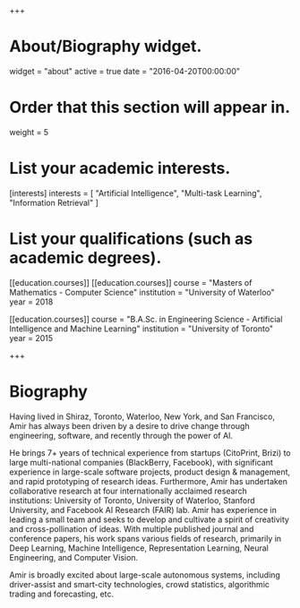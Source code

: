 +++
# About/Biography widget.
widget = "about"
active = true
date = "2016-04-20T00:00:00"

# Order that this section will appear in.
weight = 5

# List your academic interests.
[interests]
  interests = [
    "Artificial Intelligence",
    "Multi-task Learning",
    "Information Retrieval"
  ]

# List your qualifications (such as academic degrees).
[[education.courses]]<!--
  course = "PhD in Artificial Intelligence"
  institution = "Stanford University"
  year = 2012
 -->
[[education.courses]]
  course = "Masters of Mathematics - Computer Science"
  institution = "University of Waterloo"
  year = 2018

[[education.courses]]
  course = "B.A.Sc. in Engineering Science - Artificial Intelligence and Machine Learning"
  institution = "University of Toronto"
  year = 2015

+++

# Biography

<!-- Lena Smith is a professor of artificial intelligence at the Stanford AI Lab. Her research interests include distributed robotics, mobile computing and programmable matter. She leads the Robotic Neurobiology group, which develops self-reconfiguring robots, systems of self-organizing robots, and mobile sensor networks.

Lorem ipsum dolor sit amet, consectetur adipiscing elit. Sed neque elit, tristique placerat feugiat ac, facilisis vitae arcu. Proin eget egestas augue. Praesent ut sem nec arcu pellentesque aliquet. Duis dapibus diam vel metus tempus vulputate.
 -->

Having lived in Shiraz, Toronto, Waterloo, New York, and San Francisco, Amir has always been driven by a desire to drive change through engineering, software, and recently through the power of AI.

He brings 7+ years of technical experience from startups (CitoPrint, Brizi) to large multi-national companies (BlackBerry, Facebook), with significant experience in large-scale software projects, product design & management, and rapid prototyping of research ideas. Furthermore, Amir has undertaken collaborative research at four internationally acclaimed research institutions: University of Toronto, University of Waterloo, Stanford University, and Facebook AI Research (FAIR) lab. Amir has experience in leading a small team and seeks to develop and cultivate a spirit of creativity and cross-pollination of ideas. With multiple published journal and conference papers, his work spans various fields of research, primarily in Deep Learning, Machine Intelligence, Representation Learning, Neural Engineering, and Computer Vision. 

Amir is broadly excited about large-scale autonomous systems, including driver-assist and smart-city technologies, crowd statistics, algorithmic trading and forecasting, etc.
